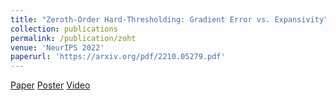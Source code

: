 ```yaml
---
title: "Zeroth-Order Hard-Thresholding: Gradient Error vs. Expansivity"
collection: publications
permalink: /publication/zoht
venue: 'NeurIPS 2022'
paperurl: 'https://arxiv.org/pdf/2210.05279.pdf'
---
```

[Paper](https://arxiv.org/pdf/2210.05279.pdf)
[Poster](https://drive.google.com/file/d/1YvczvI1jcRV83meMKG5qVKlFV3yOxjMT/view?usp=sharing)
[Video](https://recorder-v3.slideslive.com/#/share?share=73167&s=9dff936e-92e1-4d3e-a047-edbd7db25147)
